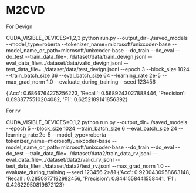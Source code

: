 # M2CVD

For Devign

CUDA_VISIBLE_DEVICES=1,2,3 python run.py 
--output_dir=./saved_models --model_type=roberta 
--tokenizer_name=microsoft/unixcoder-base
--model_name_or_path=microsoft/unixcoder-base 
--do_train --do_eval --do_test --train_data_file=../dataset/data/train_devign.jsonl 
--eval_data_file=../dataset/data/valid_devign.jsonl 
--test_data_file=../dataset/data/test_devign.jsonl
--epoch 3 --block_size 1024 --train_batch_size 36 --eval_batch_size 64 --learning_rate 2e-5 --max_grad_norm 1.0 --evaluate_during_training --seed 123456

{'Acc': 0.6866764275256223, 'Recall': 0.5689243027888446, 'Precision': 0.6938775510204082, 'F1': 0.6252189141856392}

For rv

CUDA_VISIBLE_DEVICES=0,1,2 python run.py --output_dir=./saved_models  --epoch 5  --block_size 1024  --train_batch_size 6  --eval_batch_size 24 
--learning_rate 2e-5  --model_type=roberta --tokenizer_name=microsoft/unixcoder-base
--model_name_or_path=microsoft/unixcoder-base 
--do_train  --do_eval  --do_test --train_data_file=../dataset/data2/train_data_rv.jsonl --eval_data_file=../dataset/data2/valid_rv.jsonl 
--test_data_file=../dataset/data2/test_rv.jsonl    --max_grad_norm 1.0  --evaluate_during_training  --seed 123456  2>&1 
{'Acc': 0.9230430958663148, 'Recall': 0.2850877192982456, 'Precision': 0.8441558441558441, 'F1': 0.42622950819672123}

